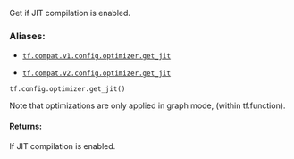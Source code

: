 Get if JIT compilation is enabled.



### Aliases:

- [ `tf.compat.v1.config.optimizer.get_jit` ](/api_docs/python/tf/config/optimizer/get_jit)

- [ `tf.compat.v2.config.optimizer.get_jit` ](/api_docs/python/tf/config/optimizer/get_jit)


<devsite-code><pre class="prettyprint lang-python" translate="no" dir="ltr" is-upgraded=""><code translate="no" dir="ltr">tf.config.optimizer.get_jit()
</code></pre></devsite-code>
Note that optimizations are only applied in graph mode, (within tf.function).



#### Returns:
If JIT compilation is enabled.

